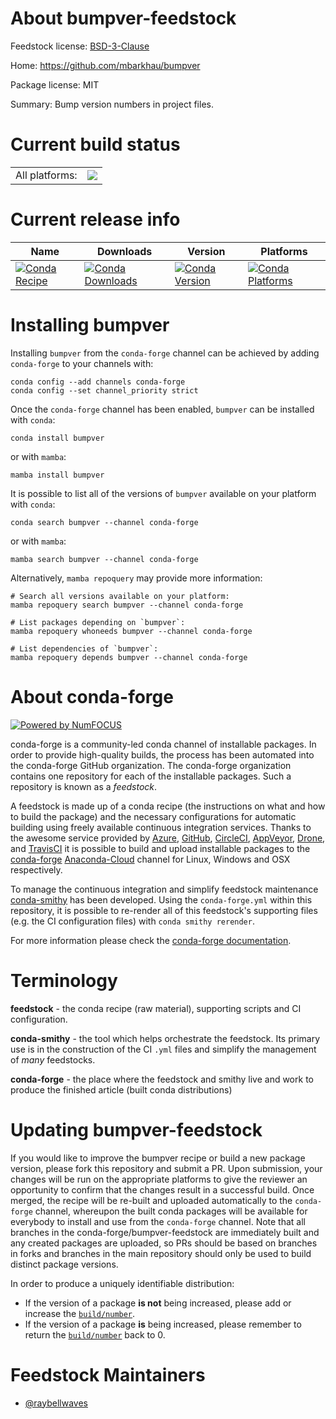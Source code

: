 About bumpver-feedstock
=======================

Feedstock license: [BSD-3-Clause](https://github.com/conda-forge/bumpver-feedstock/blob/main/LICENSE.txt)

Home: https://github.com/mbarkhau/bumpver

Package license: MIT

Summary: Bump version numbers in project files.

Current build status
====================


<table><tr><td>All platforms:</td>
    <td>
      <a href="https://dev.azure.com/conda-forge/feedstock-builds/_build/latest?definitionId=12377&branchName=main">
        <img src="https://dev.azure.com/conda-forge/feedstock-builds/_apis/build/status/bumpver-feedstock?branchName=main">
      </a>
    </td>
  </tr>
</table>

Current release info
====================

| Name | Downloads | Version | Platforms |
| --- | --- | --- | --- |
| [![Conda Recipe](https://img.shields.io/badge/recipe-bumpver-green.svg)](https://anaconda.org/conda-forge/bumpver) | [![Conda Downloads](https://img.shields.io/conda/dn/conda-forge/bumpver.svg)](https://anaconda.org/conda-forge/bumpver) | [![Conda Version](https://img.shields.io/conda/vn/conda-forge/bumpver.svg)](https://anaconda.org/conda-forge/bumpver) | [![Conda Platforms](https://img.shields.io/conda/pn/conda-forge/bumpver.svg)](https://anaconda.org/conda-forge/bumpver) |

Installing bumpver
==================

Installing `bumpver` from the `conda-forge` channel can be achieved by adding `conda-forge` to your channels with:

```
conda config --add channels conda-forge
conda config --set channel_priority strict
```

Once the `conda-forge` channel has been enabled, `bumpver` can be installed with `conda`:

```
conda install bumpver
```

or with `mamba`:

```
mamba install bumpver
```

It is possible to list all of the versions of `bumpver` available on your platform with `conda`:

```
conda search bumpver --channel conda-forge
```

or with `mamba`:

```
mamba search bumpver --channel conda-forge
```

Alternatively, `mamba repoquery` may provide more information:

```
# Search all versions available on your platform:
mamba repoquery search bumpver --channel conda-forge

# List packages depending on `bumpver`:
mamba repoquery whoneeds bumpver --channel conda-forge

# List dependencies of `bumpver`:
mamba repoquery depends bumpver --channel conda-forge
```


About conda-forge
=================

[![Powered by
NumFOCUS](https://img.shields.io/badge/powered%20by-NumFOCUS-orange.svg?style=flat&colorA=E1523D&colorB=007D8A)](https://numfocus.org)

conda-forge is a community-led conda channel of installable packages.
In order to provide high-quality builds, the process has been automated into the
conda-forge GitHub organization. The conda-forge organization contains one repository
for each of the installable packages. Such a repository is known as a *feedstock*.

A feedstock is made up of a conda recipe (the instructions on what and how to build
the package) and the necessary configurations for automatic building using freely
available continuous integration services. Thanks to the awesome service provided by
[Azure](https://azure.microsoft.com/en-us/services/devops/), [GitHub](https://github.com/),
[CircleCI](https://circleci.com/), [AppVeyor](https://www.appveyor.com/),
[Drone](https://cloud.drone.io/welcome), and [TravisCI](https://travis-ci.com/)
it is possible to build and upload installable packages to the
[conda-forge](https://anaconda.org/conda-forge) [Anaconda-Cloud](https://anaconda.org/)
channel for Linux, Windows and OSX respectively.

To manage the continuous integration and simplify feedstock maintenance
[conda-smithy](https://github.com/conda-forge/conda-smithy) has been developed.
Using the ``conda-forge.yml`` within this repository, it is possible to re-render all of
this feedstock's supporting files (e.g. the CI configuration files) with ``conda smithy rerender``.

For more information please check the [conda-forge documentation](https://conda-forge.org/docs/).

Terminology
===========

**feedstock** - the conda recipe (raw material), supporting scripts and CI configuration.

**conda-smithy** - the tool which helps orchestrate the feedstock.
                   Its primary use is in the construction of the CI ``.yml`` files
                   and simplify the management of *many* feedstocks.

**conda-forge** - the place where the feedstock and smithy live and work to
                  produce the finished article (built conda distributions)


Updating bumpver-feedstock
==========================

If you would like to improve the bumpver recipe or build a new
package version, please fork this repository and submit a PR. Upon submission,
your changes will be run on the appropriate platforms to give the reviewer an
opportunity to confirm that the changes result in a successful build. Once
merged, the recipe will be re-built and uploaded automatically to the
`conda-forge` channel, whereupon the built conda packages will be available for
everybody to install and use from the `conda-forge` channel.
Note that all branches in the conda-forge/bumpver-feedstock are
immediately built and any created packages are uploaded, so PRs should be based
on branches in forks and branches in the main repository should only be used to
build distinct package versions.

In order to produce a uniquely identifiable distribution:
 * If the version of a package **is not** being increased, please add or increase
   the [``build/number``](https://docs.conda.io/projects/conda-build/en/latest/resources/define-metadata.html#build-number-and-string).
 * If the version of a package **is** being increased, please remember to return
   the [``build/number``](https://docs.conda.io/projects/conda-build/en/latest/resources/define-metadata.html#build-number-and-string)
   back to 0.

Feedstock Maintainers
=====================

* [@raybellwaves](https://github.com/raybellwaves/)

